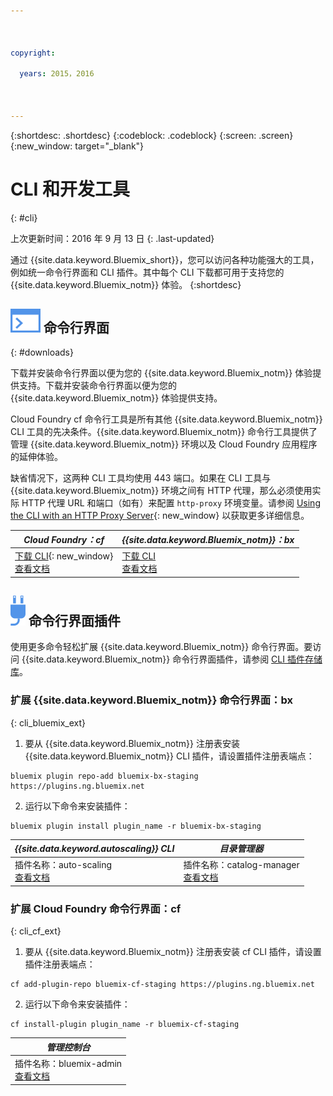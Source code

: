 ```yaml
---

 

copyright:

  years: 2015，2016

 

---
```


{:shortdesc: .shortdesc}
{:codeblock: .codeblock}
{:screen: .screen}
{:new_window: target="_blank"}

# CLI 和开发工具
{: #cli}

上次更新时间：2016 年 9 月 13 日
{: .last-updated}

通过 {{site.data.keyword.Bluemix_short}}，您可以访问各种功能强大的工具，例如统一命令行界面和 CLI 插件。其中每个 CLI 下载都可用于支持您的 {{site.data.keyword.Bluemix_notm}} 体验。
{:shortdesc}

## ![](./images/CLI.svg) 命令行界面
{: #downloads}

下载并安装命令行界面以便为您的 {{site.data.keyword.Bluemix_notm}} 体验提供支持。下载并安装命令行界面以便为您的 {{site.data.keyword.Bluemix_notm}} 体验提供支持。 

Cloud Foundry cf 命令行工具是所有其他 {{site.data.keyword.Bluemix_notm}} CLI 工具的先决条件。{{site.data.keyword.Bluemix_notm}} 命令行工具提供了管理 {{site.data.keyword.Bluemix_notm}} 环境以及 Cloud Foundry 应用程序的延伸体验。
 

缺省情况下，这两种 CLI 工具均使用 443 端口。如果在 CLI 工具与 {{site.data.keyword.Bluemix_notm}} 环境之间有 HTTP 代理，那么必须使用实际 HTTP 代理 URL 和端口（如有）来配置 `http-proxy` 环境变量。请参阅 [Using the CLI with an HTTP Proxy Server](http://docs.cloudfoundry.org/cf-cli/http-proxy.html){: new_window} 以获取更多详细信息。

|  *Cloud Foundry：cf* | *{{site.data.keyword.Bluemix_notm}}：bx* |
|---------------------|---------------|
| [下载 CLI](https://github.com/cloudfoundry/cli/releases){: new_window}<br> [查看文档](./reference/cfcommands/index.html) | [下载 CLI](http://clis.ng.bluemix.net/)<br> [查看文档](./reference/bluemix_cli/index.html)| 


## ![](./images/CLI_Plugin.svg) 命令行界面插件

使用更多命令轻松扩展 {{site.data.keyword.Bluemix_notm}} 命令行界面。要访问 {{site.data.keyword.Bluemix_notm}} 命令行界面插件，请参阅 [ CLI 插件存储库](https://plugins.ng.bluemix.net/)。

### 扩展 {{site.data.keyword.Bluemix_notm}} 命令行界面：bx
{: cli_bluemix_ext}

1. 要从 {{site.data.keyword.Bluemix_notm}} 注册表安装 {{site.data.keyword.Bluemix_notm}} CLI 插件，请设置插件注册表端点：
```
bluemix plugin repo-add bluemix-bx-staging https://plugins.ng.bluemix.net
```
2. 运行以下命令来安装插件：
```
bluemix plugin install plugin_name -r bluemix-bx-staging
```

| *{{site.data.keyword.autoscaling}} CLI* | *目录管理器*  |
|-----|-----|
| 插件名称：auto-scaling<br> [查看文档](./plugins/auto-scaling/index.html) | 插件名称：catalog-manager<br> [查看文档](./plugins/catalogmanager/index.html) |



### 扩展 Cloud Foundry 命令行界面：cf
{: cli_cf_ext}

1. 要从 {{site.data.keyword.Bluemix_notm}} 注册表安装 cf CLI 插件，请设置插件注册表端点：
```
cf add-plugin-repo bluemix-cf-staging https://plugins.ng.bluemix.net
```
2. 运行以下命令来安装插件：
```
cf install-plugin plugin_name -r bluemix-cf-staging
```

| *管理控制台* | 
|-----------------|
|  插件名称：bluemix-admin<br> [查看文档](../cli/plugins/bluemix_admin/index.html) | 



<!-- View docs link for bluemix-admin plug-in cannot go live until December time frame. Check in with Michelle -->

